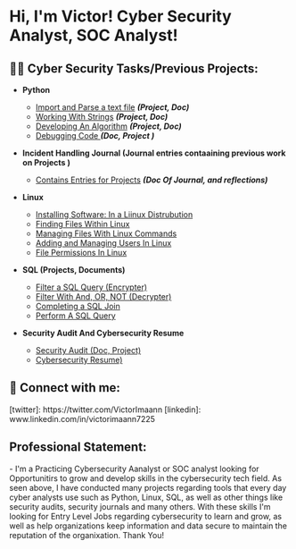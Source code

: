 <h1>Hi, I'm Victor! 
 Cyber Security Analyst, SOC Analyst!

<h2>👨‍💻 Cyber Security Tasks/Previous Projects:</h2>

- <b>Python </b>
  - [Import and Parse a text file](https://docs.google.com/document/d/1GbcOdRDQDUT43JO1tXCY72KOahlMSBSb7IKwjz83-Xg/edit?usp=sharing) <b><i>(Project, Doc)</b></i>
  - [Working With Strings](https://docs.google.com/document/d/1-K9BVPoqArhdsoDw71E6Q1cWYOwSDmecLoGdP0xRlgE/edit?usp=sharing) <b><i>(Project, Doc)</b></i>
  - [Developing An Algorithm](https://docs.google.com/document/d/1w4TdpRh6_dxhUYygFmED0P1b_vYXo6qELmo2OOSHXbw/edit?usp=sharing) <b><i>(Project, Doc)</b></i>
   - [Debugging Code ](https://docs.google.com/document/d/1rt48i3PxhzbASu0DpGMDih-oBKZFVwhlCNGMUKYP_oI/edit?usp=sharing) <b><i>(Doc, Project )</b></i>

- <b>Incident Handling Journal (Journal entries contaaining previous work on Projects )</b>
  - [Contains Entries for Projects](https://docs.google.com/document/d/1_dXcE22N3INZuHSyFVI92RxnVBTwAdeRs2Z90UK2Kw0/edit?usp=sharing&resourcekey=0-54DKz2PlUS8UoKq4trnleA) <b><i>(Doc Of Journal, and reflections)</b></i>
- <b>Linux</b>
  - [Installing Software: In a Liinux Distrubution](https://docs.google.com/document/d/1WQEf4FGmFkMW-iJfW3D4dbkV3qPrux-BvdgFmKweDuE/edit?usp=sharing)
  - [Finding Files Within Linux](https://docs.google.com/document/d/1wGS11bJ_h3DV7z_I7gwz5LoUZhsnL_FdYNwcBAvCTU8/edit?usp=sharing)
  - [Managing Files With Linux Commands ](https://docs.google.com/document/d/1TrniKP_eB7TJp7lhxxKqvHke2z325D8fNcSlOvo4xKk/edit?usp=sharing)
  - [Adding and Managing Users In Linux](https://docs.google.com/document/d/10_VhTu3FRx-mCMqjz5ZKWzsGuHVe2_P9AzBoU6sv8eY/edit?usp=sharing)
  -  [File Permissions In Linux](https://docs.google.com/document/d/10_VhTu3FRx-mCMqjz5ZKWzsGuHVe2_P9AzBoU6sv8eY/edit?usp=sharing)
- <b> SQL (Projects, Documents)</b>
  - [Filter a SQL Query (Encrypter)](https://docs.google.com/document/d/1C8j2ZFCxfD8MojKHQw9GiGZa1zVO-YLpNExw3TlVj7U/edit?usp=sharing)
  - [Filter With And, OR, NOT (Decrypter)](https://docs.google.com/document/d/1jrq1oLPyOwWaqmSr_zgENvtzf2BVqrlMQZP_y6WKG94/edit?usp=sharing)
  - [Completing a SQL Join](https://docs.google.com/document/d/1u6VGlKzKyaiuTKkmXyjEj_5chKkRsfk56mmFOnI-bgo/edit?usp=sharing)
  - [Perform A SQL Query](https://docs.google.com/document/d/1XBki81YjGTGPyw-Bx_upivrI_aO0CeKPgItlAZ68gdU/edit?usp=sharing)
- <b>Security Audit And Cybersecurity Resume </b>
  - [Security Audit (Doc, Project)](https://docs.google.com/document/d/1xEese_7wf6YbaCwP4OYlGBmmCM3QBmkHSnecXlJ6JW8/edit?usp=sharing)
  - [Cybersecurity Resume)](https://docs.google.com/document/d/1BKcO0XM-LQ9-2hoIM-WmSdlhDam0YLWL/edit?usp=sharing&ouid=105854713852057013968&rtpof=true&sd=true)
    
<h2> 🤳 Connect with me:</h2>
[twitter]: https://twitter.com/VictorImaann
[linkedin]: www.linkedin.com/in/victorimaann7225

<h2> Professional Statement:</h2>
- I'm a Practicing Cybersecurity Aanalyst or SOC analyst looking for Opportunitirs to grow and develop skills in the cybersecurity tech field. As seen above, I have conducted many projects regarding tools that every day cyber analysts use such as Python, Linux, SQL, as well as other things like security audits, security journals and many others. With these skills I'm looking for Entry Level Jobs regarding cybersecurity to learn and grow, as well as help organizations keep information and data secure to maintain the reputation of the organixation. Thank You!








